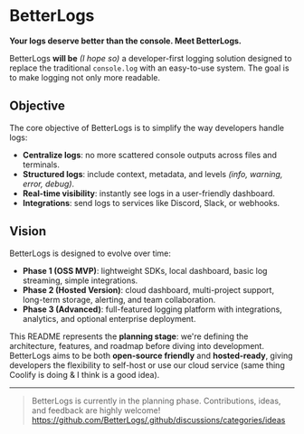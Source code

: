 # BetterLogs

**Your logs deserve better than the console. Meet BetterLogs.**

BetterLogs **will be** *(I hope so)* a developer-first logging solution designed to replace the traditional `console.log` with an easy-to-use system. The goal is to make logging not only more readable.

## Objective

The core objective of BetterLogs is to simplify the way developers handle logs:

* **Centralize logs**: no more scattered console outputs across files and terminals.
* **Structured logs**: include context, metadata, and levels *(info, warning, error, debug)*.
* **Real-time visibility**: instantly see logs in a user-friendly dashboard.
* **Integrations**: send logs to services like Discord, Slack, or webhooks.

## Vision

BetterLogs is designed to evolve over time:

* **Phase 1 (OSS MVP)**: lightweight SDKs, local dashboard, basic log streaming, simple integrations.
* **Phase 2 (Hosted Version)**: cloud dashboard, multi-project support, long-term storage, alerting, and team collaboration.
* **Phase 3 (Advanced)**: full-featured logging platform with integrations, analytics, and optional enterprise deployment.

This README represents the **planning stage**: we're defining the architecture, features, and roadmap before diving into development. BetterLogs aims to be both **open-source friendly** and **hosted-ready**, giving developers the flexibility to self-host or use our cloud service (same thing Coolify is doing & I think is a good idea).

---

> BetterLogs is currently in the planning phase. Contributions, ideas, and feedback are highly welcome!
> https://github.com/BetterLogs/.github/discussions/categories/ideas
